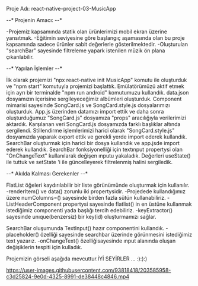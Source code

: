 

Proje Adı: react-native-project-03-MusicApp

--* Projenin Amacı: --*

-Projemiz kapsamında statik olan ürünlerimizi mobil ekran üzerine yansıtmak.
-Eğitimin seviyesine göre başlangıç aşamasında olan bu proje kapsamında sadece ürünler sabit değerlerle gösterilmektedir.
-Oluşturulan "searchBar" sayesinde filtreleme yapark istenilen müzik ön plana çıkarılabilir.

--* Yapılan İşlemler --*

İlk olarak projemizi "npx react-native init MusicApp" komutu ile oluşturduk ve "npm start" komutuyla projemizi başlattık.
Emülatörümüzü aktif etmek için ayrı bir terminalde "npm run android" komutumuzu kullandık.
data.json dosyamızın içerisine sergileyeceğimiz albümleri oluşturduk.
Component mimarisi sayesinde SongCard.js ve SongCard.style.js dosyalarımızı oluşturduk.
App.js üzerinden datamızı import ettik ve daha sonra oluşturduğumuz "SongCard.js" dosyamıza "props" aracılığıyla verilerimizi aktardık.
Karşılanan veri SongCard.js dosyamızda farklı başlıklar altında sergilendi.
Stillendirme işlemlerimizi harici olarak "SongCard.style.js" dosyamızda yaparak export ettik ve gerekli yerde import ederek kullandık.
SearchBar oluşturmak için harici bir dosya kullandık ve app.jsde import ederek kullandık.
SearchBar fonksiyonelliği için textınput propertysi olan "OnChangeText" kullanılarak değişen ınputu yakaladık.
Değerleri useState() ile tuttuk ve setState 'i ile güncelleyerek filtrelenmiş halini sergiledik.

--* Akılda Kalması Gerekenler --*

FlatList öğeleri kaydırılabilir bir liste görünümünde oluşturmak için kullanılır. -renderItem() ve data() zorunlu iki propertysidir. -Projedede kullandığımız üzere numColumns=() sayesinde birden fazla sütün kullanabiliriz. -ListHeaderComponent propertysi sayesinde flatlist() in en üstüne kullanmak istediğimiz componenti yada başlığı tercih edebiliriz. -keyExtractor() sayesinde unıque(benzersiz) bir key(id) oluşturmamızı sağlar.

SearchBar oluşumunda TextInput() hazır componentini kullandık. 
-placeholder() özelliği sayesinde searchbar üzerinde görünmesini istediğimiz text yazarız.
-onChangeText() özelliğisayesinde ınput alanında oluşan değişiklerin tespiti için kulladık.





Projemizin görseli aşağıda mevcuttur.İYİ SEYİRLER ... :):):)

https://user-images.githubusercontent.com/93818418/203585958-c3d25824-9e0d-4325-8991-de38448c4846.mp4
